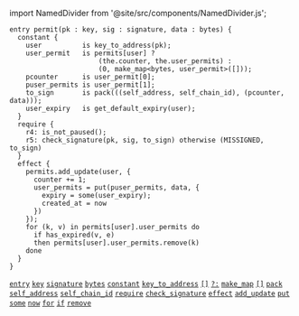 import NamedDivider from '@site/src/components/NamedDivider.js';

<NamedDivider title="Code" width="1.5"/>

```archetype
entry permit(pk : key, sig : signature, data : bytes) {
  constant {
    user          is key_to_address(pk);
    user_permit   is permits[user] ?
                      (the.counter, the.user_permits) :
                      (0, make_map<bytes, user_permit>([]));
    pcounter      is user_permit[0];
    puser_permits is user_permit[1];
    to_sign       is pack(((self_address, self_chain_id), (pcounter, data)));
    user_expiry   is get_default_expiry(user);
  }
  require {
    r4: is_not_paused();
    r5: check_signature(pk, sig, to_sign) otherwise (MISSIGNED, to_sign)
  }
  effect {
    permits.add_update(user, {
      counter += 1;
      user_permits = put(puser_permits, data, {
        expiry = some(user_expiry);
        created_at = now
      })
    });
    for (k, v) in permits[user].user_permits do
      if has_expired(v, e)
      then permits[user].user_permits.remove(k)
    done
  }
}
```
[`entry`](/docs/reference/declarations/entrypoint#entry) [`key`](/docs/reference/types#key) [`signature`](/docs/reference/types#signature) [`bytes`](/docs/reference/types#bytes) [`constant`](/docs/reference/declarations/entrypoint#constant) [`key_to_address`](/docs/reference/expressions/builtins#key_to_address(k%20:%20key)) [`[]`](/docs/reference/expressions/asset#ak--asset_keya) [`?:`](/docs/reference/expressions/controls#a--b--c) [`make_map`](/docs/reference/expressions/builtins#make_map<K,%20V>(m)) [`[]`](/docs/reference/expressions/operators/access#ab) [`pack`](/docs/reference/expressions/builtins#pack(o%20:%20T)) [`self_address`](/docs/reference/expressions/constants#self_address) [`self_chain_id`](/docs/reference/expressions/constants#self_chain_id) [`require`](/docs/reference/declarations/entrypoint#require) [`check_signature`](/docs/reference/expressions/builtins#check_signature(k%20:%20key,%20s%20:%20signature,%20b%20:%20bytes)) [`effect`](/docs/reference/declarations/entrypoint#effect) [`add_update`](/docs/reference/instructions/asset#aadd_updatek--u-) [`put`](/docs/reference/expressions/builtins#put(m%20:%20map<K,%20V>,%20k%20:%20K,%20v%20:%20V)) [`some`](/docs/reference/expressions/builtins#some(v%20:%20T)) [`now`](/docs/reference/expressions/constants#now) [`for`](/docs/reference/instructions/control#for) [`if`](/docs/reference/instructions/control#if) [`remove`](/docs/reference/instructions/containers#mremovek)